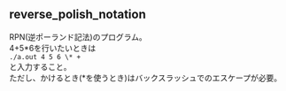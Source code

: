 ## reverse_polish_notation  
  
RPN(逆ポーランド記法)のプログラム。  
4+5*6を行いたいときは  
`./a.out 4 5 6 \* +`  
と入力すること。  
ただし、かけるとき(*を使うとき)はバックスラッシュでのエスケープが必要。  

